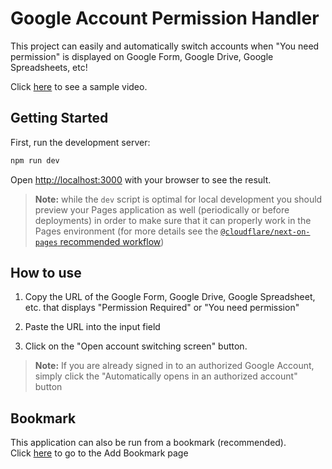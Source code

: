 # Google Account Permission Handler

This project can easily and automatically switch accounts when "You need permission" is displayed on Google Form, Google Drive, Google Spreadsheets, etc!

Click [here](https://youtu.be/7hDCUyQ6xiQ) to see a sample video.

## Getting Started

First, run the development server:

```bash
npm run dev
```

Open [http://localhost:3000](http://localhost:3000) with your browser to see the result.

> **Note:** while the `dev` script is optimal for local development you should preview your Pages application as well (periodically or before deployments) in order to make sure that it can properly work in the Pages environment (for more details see the [`@cloudflare/next-on-pages` recommended workflow](https://github.com/cloudflare/next-on-pages/blob/05b6256/internal-packages/next-dev/README.md#recommended-workflow))

## How to use

1. Copy the URL of the Google Form, Google Drive, Google Spreadsheet, etc. that displays "Permission Required" or "You need permission"

2. Paste the URL into the input field

3. Click on the "Open account switching screen" button.

> **Note:** If you are already signed in to an authorized Google Account, simply click the "Automatically opens in an authorized account" button

## Bookmark

This application can also be run from a bookmark (recommended).  
Click [here](https://google-account-permission-handler.pages.dev/bookmark) to go to the Add Bookmark page

